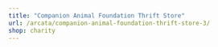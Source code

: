 ```yaml
---
title: "Companion Animal Foundation Thrift Store"
url: /arcata/companion-animal-foundation-thrift-store-3/
shop: charity
---
```


